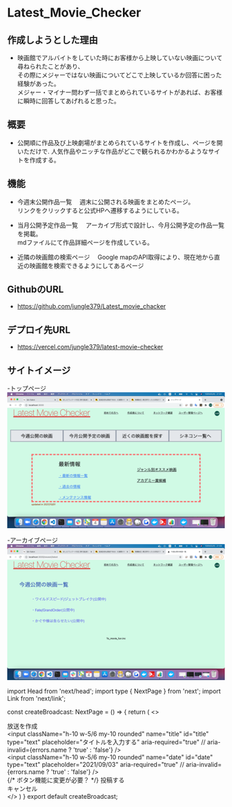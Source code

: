 # Latest_Movie_Checker

## 作成しようとした理由
- 映画館でアルバイトをしていた時にお客様から上映していない映画について尋ねられたことがあり、  
その際にメジャーではない映画についてどこで上映しているか回答に困った経験があった。   
メジャー・マイナー問わず一括でまとめられているサイトがあれば、お客様に瞬時に回答してあげれると思った。

## 概要
- 公開順に作品及び上映劇場がまとめられているサイトを作成し、ページを開いただけで. 
人気作品やニッチな作品がどこで観られるかわかるようなサイトを作成する。
 
## 機能
- 今週末公開作品一覧
　週末に公開される映画をまとめたページ。  
 リンクをクリックすると公式HPへ遷移するようにしている。
 
- 当月公開予定作品一覧
　アーカイブ形式で設計し、今月公開予定の作品一覧を掲載。  
 mdファイルにて作品詳細ページを作成している。
 
- 近隣の映画館の検索ページ
　Google mapのAPI取得により、現在地から直近の映画館を検索できるようにしてあるページ
 

## GithubのURL
- https://github.com/jungle379/Latest_movie_chacker

## デプロイ先URL
- https://vercel.com/jungle379/latest-movie-checker

## サイトイメージ
 -トップページ
<img src="/public/images/src1.jpg">

 -アーカイブページ
<img src="/public/images/src2.jpg">

import Head from 'next/head';
import type { NextPage } from 'next';
import Link from 'next/link';

const createBroadcast: NextPage = () => {
  return (
    <>
      <Head>
        <title>放送作成ページ</title>
      </Head>
      <div className="bg-gray-200 h-screen">
        <div className="text-4xl w-3/5 mx-auto mb-5">放送を作成</div>
        <div className="h-40 w-3/5 mx-auto">
          <div>
            <input
              className="h-10 w-5/6 my-10 rounded"
              name="title"
              id="title"
              type="text"
              placeholder="タイトルを入力する"
              aria-required="true"
              // aria-invalid={errors.name ? 'true' : 'false'}
            />
          </div>
          <div>
            <input
              className="h-10 w-5/6 my-10 rounded"
              name="date"
              id="date"
              type="text"
              placeholder="2021/09/03"
              aria-required="true"
              // aria-invalid={errors.name ? 'true' : 'false'}
            />
          </div>
        </div>
        <div className="flex mt-20 w-3/5 mx-auto">
          <div className="text-red-300 w-40 mx-24 mt-12">
            {/* ボタン機能に変更が必要？ */}
            <Link href="/">投稿する</Link>
          </div>
          <div className="text-blue-500 mx-24 mt-12 bg-blue-100 rounded-2xl h-16 w-32 text-center py-5">
            <Link href="/">キャンセル</Link>
          </div>
        </div>
      </div>
    </>
  )
}
export default createBroadcast;

